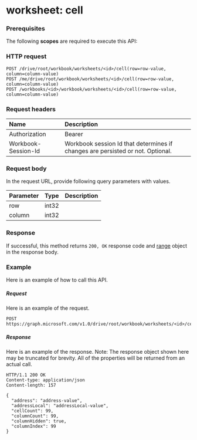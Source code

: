 # worksheet: cell


### Prerequisites
The following **scopes** are required to execute this API: 
### HTTP request
<!-- { "blockType": "ignored" } -->
```http
POST /drive/root/workbook/worksheets/<id>/cell(row=row-value, column=column-value)
POST /me/drive/root/workbook/worksheets/<id>/cell(row=row-value, column=column-value)
POST /workbooks/<id>/workbook/worksheets/<id>/cell(row=row-value, column=column-value)

```
### Request headers
| Name       | Description|
|:---------------|:----------|
| Authorization  | Bearer <code>|
| Workbook-Session-Id  | Workbook session Id that determines if changes are persisted or not. Optional.|

### Request body
In the request URL, provide following query parameters with values.

| Parameter	   | Type	|Description|
|:---------------|:--------|:----------|
|row|int32||
|column|int32||

### Response
If successful, this method returns `200, OK` response code and [range](../resources/range.md) object in the response body.

### Example
Here is an example of how to call this API.
##### Request
Here is an example of the request.
<!-- {
  "blockType": "request",
  "name": "worksheet_cell"
}-->
```http
POST https://graph.microsoft.com/v1.0/drive/root/workbook/worksheets/<id>/cell
```

##### Response
Here is an example of the response. Note: The response object shown here may be truncated for brevity. All of the properties will be returned from an actual call.
<!-- {
  "blockType": "response",
  "truncated": true,
  "@odata.type": "microsoft.graph.range"
} -->
```http
HTTP/1.1 200 OK
Content-type: application/json
Content-length: 157

{
  "address": "address-value",
  "addressLocal": "addressLocal-value",
  "cellCount": 99,
  "columnCount": 99,
  "columnHidden": true,
  "columnIndex": 99
}
```

<!-- uuid: 8fcb5dbc-d5aa-4681-8e31-b001d5168d79
2015-10-25 14:57:30 UTC -->
<!-- {
  "type": "#page.annotation",
  "description": "worksheet: cell",
  "keywords": "",
  "section": "documentation",
  "tocPath": ""
}-->